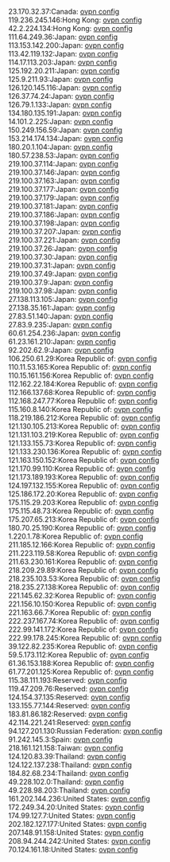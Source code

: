 23.170.32.37:Canada: [ovpn config](vpn/23_170_32_37.ovpn)  
119.236.245.146:Hong Kong: [ovpn config](vpn/119_236_245_146.ovpn)  
42.2.224.134:Hong Kong: [ovpn config](vpn/42_2_224_134.ovpn)  
111.64.249.36:Japan: [ovpn config](vpn/111_64_249_36.ovpn)  
113.153.142.200:Japan: [ovpn config](vpn/113_153_142_200.ovpn)  
113.42.119.132:Japan: [ovpn config](vpn/113_42_119_132.ovpn)  
114.17.113.203:Japan: [ovpn config](vpn/114_17_113_203.ovpn)  
125.192.20.211:Japan: [ovpn config](vpn/125_192_20_211.ovpn)  
125.9.211.93:Japan: [ovpn config](vpn/125_9_211_93.ovpn)  
126.120.145.116:Japan: [ovpn config](vpn/126_120_145_116.ovpn)  
126.37.74.24:Japan: [ovpn config](vpn/126_37_74_24.ovpn)  
126.79.1.133:Japan: [ovpn config](vpn/126_79_1_133.ovpn)  
134.180.135.191:Japan: [ovpn config](vpn/134_180_135_191.ovpn)  
14.101.2.225:Japan: [ovpn config](vpn/14_101_2_225.ovpn)  
150.249.156.59:Japan: [ovpn config](vpn/150_249_156_59.ovpn)  
153.214.174.134:Japan: [ovpn config](vpn/153_214_174_134.ovpn)  
180.20.1.104:Japan: [ovpn config](vpn/180_20_1_104.ovpn)  
180.57.238.53:Japan: [ovpn config](vpn/180_57_238_53.ovpn)  
219.100.37.114:Japan: [ovpn config](vpn/219_100_37_114.ovpn)  
219.100.37.146:Japan: [ovpn config](vpn/219_100_37_146.ovpn)  
219.100.37.163:Japan: [ovpn config](vpn/219_100_37_163.ovpn)  
219.100.37.177:Japan: [ovpn config](vpn/219_100_37_177.ovpn)  
219.100.37.179:Japan: [ovpn config](vpn/219_100_37_179.ovpn)  
219.100.37.181:Japan: [ovpn config](vpn/219_100_37_181.ovpn)  
219.100.37.186:Japan: [ovpn config](vpn/219_100_37_186.ovpn)  
219.100.37.198:Japan: [ovpn config](vpn/219_100_37_198.ovpn)  
219.100.37.207:Japan: [ovpn config](vpn/219_100_37_207.ovpn)  
219.100.37.221:Japan: [ovpn config](vpn/219_100_37_221.ovpn)  
219.100.37.26:Japan: [ovpn config](vpn/219_100_37_26.ovpn)  
219.100.37.30:Japan: [ovpn config](vpn/219_100_37_30.ovpn)  
219.100.37.31:Japan: [ovpn config](vpn/219_100_37_31.ovpn)  
219.100.37.49:Japan: [ovpn config](vpn/219_100_37_49.ovpn)  
219.100.37.9:Japan: [ovpn config](vpn/219_100_37_9.ovpn)  
219.100.37.98:Japan: [ovpn config](vpn/219_100_37_98.ovpn)  
27.138.113.105:Japan: [ovpn config](vpn/27_138_113_105.ovpn)  
27.138.35.161:Japan: [ovpn config](vpn/27_138_35_161.ovpn)  
27.83.51.140:Japan: [ovpn config](vpn/27_83_51_140.ovpn)  
27.83.9.235:Japan: [ovpn config](vpn/27_83_9_235.ovpn)  
60.61.254.236:Japan: [ovpn config](vpn/60_61_254_236.ovpn)  
61.23.161.210:Japan: [ovpn config](vpn/61_23_161_210.ovpn)  
92.202.62.9:Japan: [ovpn config](vpn/92_202_62_9.ovpn)  
106.250.61.29:Korea Republic of: [ovpn config](vpn/106_250_61_29.ovpn)  
110.11.53.165:Korea Republic of: [ovpn config](vpn/110_11_53_165.ovpn)  
110.15.161.156:Korea Republic of: [ovpn config](vpn/110_15_161_156.ovpn)  
112.162.22.184:Korea Republic of: [ovpn config](vpn/112_162_22_184.ovpn)  
112.166.137.68:Korea Republic of: [ovpn config](vpn/112_166_137_68.ovpn)  
112.168.247.77:Korea Republic of: [ovpn config](vpn/112_168_247_77.ovpn)  
115.160.8.140:Korea Republic of: [ovpn config](vpn/115_160_8_140.ovpn)  
118.219.186.212:Korea Republic of: [ovpn config](vpn/118_219_186_212.ovpn)  
121.130.105.213:Korea Republic of: [ovpn config](vpn/121_130_105_213.ovpn)  
121.131.103.219:Korea Republic of: [ovpn config](vpn/121_131_103_219.ovpn)  
121.133.155.73:Korea Republic of: [ovpn config](vpn/121_133_155_73.ovpn)  
121.133.230.136:Korea Republic of: [ovpn config](vpn/121_133_230_136.ovpn)  
121.163.150.152:Korea Republic of: [ovpn config](vpn/121_163_150_152.ovpn)  
121.170.99.110:Korea Republic of: [ovpn config](vpn/121_170_99_110.ovpn)  
121.173.189.193:Korea Republic of: [ovpn config](vpn/121_173_189_193.ovpn)  
124.197.132.155:Korea Republic of: [ovpn config](vpn/124_197_132_155.ovpn)  
125.186.172.20:Korea Republic of: [ovpn config](vpn/125_186_172_20.ovpn)  
175.115.29.203:Korea Republic of: [ovpn config](vpn/175_115_29_203.ovpn)  
175.115.48.73:Korea Republic of: [ovpn config](vpn/175_115_48_73.ovpn)  
175.207.65.213:Korea Republic of: [ovpn config](vpn/175_207_65_213.ovpn)  
180.70.25.190:Korea Republic of: [ovpn config](vpn/180_70_25_190.ovpn)  
1.220.1.78:Korea Republic of: [ovpn config](vpn/1_220_1_78.ovpn)  
211.185.12.166:Korea Republic of: [ovpn config](vpn/211_185_12_166.ovpn)  
211.223.119.58:Korea Republic of: [ovpn config](vpn/211_223_119_58.ovpn)  
211.63.230.161:Korea Republic of: [ovpn config](vpn/211_63_230_161.ovpn)  
218.209.29.89:Korea Republic of: [ovpn config](vpn/218_209_29_89.ovpn)  
218.235.103.53:Korea Republic of: [ovpn config](vpn/218_235_103_53.ovpn)  
218.235.27.138:Korea Republic of: [ovpn config](vpn/218_235_27_138.ovpn)  
221.145.62.32:Korea Republic of: [ovpn config](vpn/221_145_62_32.ovpn)  
221.156.10.150:Korea Republic of: [ovpn config](vpn/221_156_10_150.ovpn)  
221.163.66.7:Korea Republic of: [ovpn config](vpn/221_163_66_7.ovpn)  
222.237.167.74:Korea Republic of: [ovpn config](vpn/222_237_167_74.ovpn)  
222.99.141.172:Korea Republic of: [ovpn config](vpn/222_99_141_172.ovpn)  
222.99.178.245:Korea Republic of: [ovpn config](vpn/222_99_178_245.ovpn)  
39.122.82.235:Korea Republic of: [ovpn config](vpn/39_122_82_235.ovpn)  
59.5.173.112:Korea Republic of: [ovpn config](vpn/59_5_173_112.ovpn)  
61.36.153.188:Korea Republic of: [ovpn config](vpn/61_36_153_188.ovpn)  
61.77.201.125:Korea Republic of: [ovpn config](vpn/61_77_201_125.ovpn)  
115.38.111.193:Reserved: [ovpn config](vpn/115_38_111_193.ovpn)  
119.47.209.76:Reserved: [ovpn config](vpn/119_47_209_76.ovpn)  
124.154.37.135:Reserved: [ovpn config](vpn/124_154_37_135.ovpn)  
133.155.77.144:Reserved: [ovpn config](vpn/133_155_77_144.ovpn)  
183.81.86.182:Reserved: [ovpn config](vpn/183_81_86_182.ovpn)  
42.114.221.241:Reserved: [ovpn config](vpn/42_114_221_241.ovpn)  
94.127.201.130:Russian Federation: [ovpn config](vpn/94_127_201_130.ovpn)  
91.242.145.3:Spain: [ovpn config](vpn/91_242_145_3.ovpn)  
218.161.121.158:Taiwan: [ovpn config](vpn/218_161_121_158.ovpn)  
124.120.83.39:Thailand: [ovpn config](vpn/124_120_83_39.ovpn)  
124.122.137.238:Thailand: [ovpn config](vpn/124_122_137_238.ovpn)  
184.82.68.234:Thailand: [ovpn config](vpn/184_82_68_234.ovpn)  
49.228.102.0:Thailand: [ovpn config](vpn/49_228_102_0.ovpn)  
49.228.98.203:Thailand: [ovpn config](vpn/49_228_98_203.ovpn)  
161.202.144.236:United States: [ovpn config](vpn/161_202_144_236.ovpn)  
172.249.34.20:United States: [ovpn config](vpn/172_249_34_20.ovpn)  
174.99.127.7:United States: [ovpn config](vpn/174_99_127_7.ovpn)  
202.182.127.177:United States: [ovpn config](vpn/202_182_127_177.ovpn)  
207.148.91.158:United States: [ovpn config](vpn/207_148_91_158.ovpn)  
208.94.244.242:United States: [ovpn config](vpn/208_94_244_242.ovpn)  
70.124.161.18:United States: [ovpn config](vpn/70_124_161_18.ovpn)  

